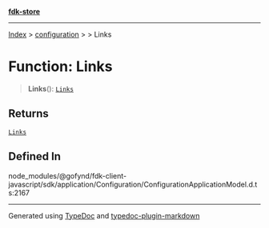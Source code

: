 [**fdk-store**](../../../README.md)
***

[Index](../../../API.md) > [configuration](../../README.md) > [<internal>](../README.md) > Links

# Function: Links

> **Links**(): [`Links`](../type-aliases/type-alias.Links.md)

## Returns

[`Links`](../type-aliases/type-alias.Links.md)

## Defined In

node\_modules/@gofynd/fdk-client-javascript/sdk/application/Configuration/ConfigurationApplicationModel.d.ts:2167

***
Generated using [TypeDoc](https://typedoc.org/) and [typedoc-plugin-markdown](https://www.npmjs.com/package/typedoc-plugin-markdown)
